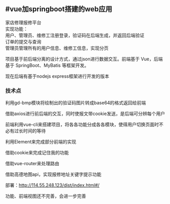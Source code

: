 #vue加springboot搭建的web应用   
---
家店修理报修平台    
实现功能：  
	用户、管理员、维修工注册登录，验证码在后端生成，并返回后端验证  
	订单的提交与查询  
	管理员管理所有的用户信息、维修工信息，实现分页    

项目基于前后端分离的设计方式，通过json进行数据交互。前端基于 Vue，后端基于 SpringBoot、MyBatis 等框架开发。    

现在后端有基于nodejs express框架进行开发的版本  

### 技术点  
利用gd-bmp模块将绘制出的验证码图片转成base64的格式返回给前端  

借助axios进行前后端的交互，同时使报文带cookie发送，是后端可分辨每个用户  

前端利用vue-cli来搭建项目，将各各功能分成各各模块，使得用户切换页面时不必有过长时间的等待    

利用Element来完成部分前端的实现    

借助cookie来完成记住我的功能    

借助vue-router来处理路由  

借助高德地图api，实现报修地址关键字提示功能

部署：http://114.55.248.123/dist/index.html#/ 

功能、前端视图还不完善，会进一步完善  